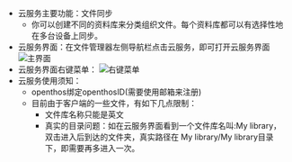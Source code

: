 - 云服务主要功能：文件同步
  - 你可以创建不同的资料库来分类组织文件。每个资料库都可以有选择性地在多台设备上同步。
- 云服务界面：在文件管理器左侧导航栏点击云服务，即可打开云服务界面
  ![主界面](https://github.com/openthos/desktop-analysis/blob/master/image/HomeUI.png)
- 云服务界面右键菜单：
  ![右键菜单](https://github.com/openthos/desktop-analysis/blob/master/image/menu_folder.png)
- 云服务使用须知：
  - openthos绑定openthosID(需要使用邮箱来注册)
  - 目前由于客户端的一些文件，有如下几点限制：
    - 文件库名称只能是英文
    - 真实的目录问题：如在云服务界面看到一个文件库名叫:My library，双击进入后到达的文件夹，真实路径在 My library/My library目录下，即需要再多进入一次。

